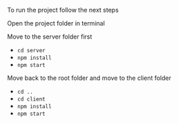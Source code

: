 To run the project follow the next steps

Open the project folder in terminal

Move to the server folder first
* <code>cd server</code>
* <code>npm install</code>
* <code>npm start</code>

Move back to the root folder and move to the client folder
* <code>cd ..</code>
* <code>cd client</code>
* <code>npm install</code>
* <code>npm start</code>
